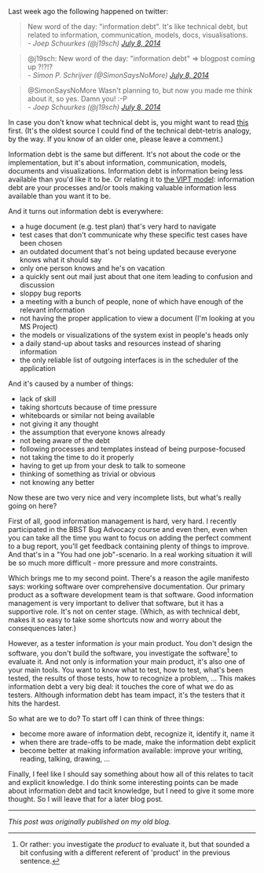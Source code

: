 <!--
.. title: Information debt
.. slug: information-debt
.. date: 2014-07-13 16:50:21 UTC+02:00
.. tags: information debt, VIPT, software testing
.. category: software testing
.. link: 
.. description:
.. type: text
-->

Last week ago the following happened on twitter:

> New word of the day: "information debt". It's like technical debt, but related to information, communication, models, docs, visualisations.  
> *- Joep Schuurkes (@j19sch) [July 8, 2014](https://twitter.com/j19sch/statuses/486534198803841024)*

<div />

> @j19sch: New word of the day: "information debt" => blogpost coming up ?!?!?  
> *- Simon P. Schrijver (@SimonSaysNoMore) [July 8, 2014](https://twitter.com/SimonSaysNoMore/statuses/486551279590977536)*

<div />

> @SimonSaysNoMore Wasn't planning to, but now you made me think about it, so yes. Damn you! :-P  
> *- Joep Schuurkes (@j19sch) [July 8, 2014](https://twitter.com/j19sch/statuses/486555404089188352)*

In case you don't know what technical debt is, you might want to read [this](http://techblog.net-a-porter.com/2011/10/agile-tetris/) first. (It's the oldest source I could find of the technical debt-tetris analogy, by the way. If you know of an older one, please leave a comment.)

<!-- TEASER_END -->

Information debt is the same but different. It's not about the code or the implementation, but it's about information, communication, models, documents and visualizations. Information debt is information being less available than you'd like it to be. Or relating it to [the VIPT model](link://slug/yet-another-testing-model-value-information-processes-value): information debt are your processes and/or tools making valuable information less available than you want it to be.

And it turns out information debt is everywhere:

- a huge document (e.g. test plan) that's very hard to navigate
- test cases that don't communicate why these specific test cases have been chosen
- an outdated document that's not being updated because everyone knows what it should say
- only one person knows and he's on vacation
- a quickly sent out mail just about that one item leading to confusion and discussion
- sloppy bug reports
- a meeting with a bunch of people, none of which have enough of the relevant information
- not having the proper application to view a document (I'm looking at you MS Project)
- the models or visualizations of the system exist in people's heads only
- a daily stand-up about tasks and resources instead of sharing information
- the only reliable list of outgoing interfaces is in the scheduler of the application

And it's caused by a number of things:

- lack of skill
- taking shortcuts because of time pressure
- whiteboards or similar not being available
- not giving it any thought
- the assumption that everyone knows already
- not being aware of the debt
- following processes and templates instead of being purpose-focused
- not taking the time to do it properly
- having to get up from your desk to talk to someone
- thinking of something as trivial or obvious
- not knowing any better

Now these are two very nice and very incomplete lists, but what's really going on here?

First of all, good information management is hard, very hard. I recently participated in the BBST Bug Advocacy course and even then, even when you can take all the time you want to focus on adding the perfect comment to a bug report, you'll get feedback containing plenty of things to improve. And that's in a "You had one job"-scenario. In a real working situation it will be so much more difficult - more pressure and more constraints.

Which brings me to my second point. There's a reason the agile manifesto says: working software over comprehensive documentation. Our primary product as a software development team is that software. Good information management is very important to deliver that software, but it has a supportive role. It's not on center stage. (Which, as with technical debt, makes it so easy to take some shortcuts now and worry about the consequences later.)

However, as a tester information *is* your main product. You don't design the software, you don't build the software, you investigate the software[^1] to evaluate it. And not only is information your main product, it's also one of your main tools. You want to know what to test, how to test, what's been tested, the results of those tests, how to recognize a problem, ... This makes information debt a very big deal: it touches the core of what we do as testers. Although information debt has team impact, it's the testers that it hits the hardest.

So what are we to do? To start off I can think of three things:

- become more aware of information debt, recognize it, identify it, name it
- when there are trade-offs to be made, make the information debt explicit
- become better at making information available: improve your writing, reading, talking, drawing, ...

Finally, I feel like I should say something about how all of this relates to tacit and explicit knowledge. I do think some interesting points can be made about information debt and tacit knowledge, but I need to give it some more thought. So I will leave that for a later blog post.

---

*This post was originally published on my old blog.*

[^1]: Or rather: you investigate the *product* to evaluate it, but that sounded a bit confusing with a different referent of 'product' in the previous sentence.
